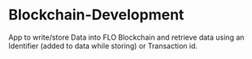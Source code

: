 # Blockchain-Development
App to write/store Data into FLO Blockchain and retrieve data using an Identifier (added to data while storing) or Transaction id.


